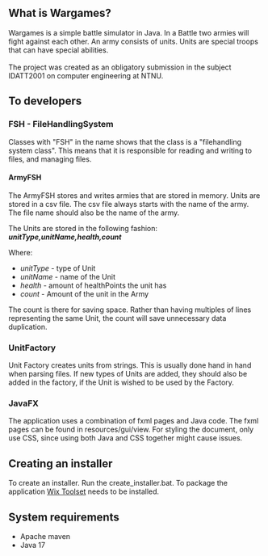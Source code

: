 ## What is Wargames?

Wargames is a simple battle simulator in Java. In a Battle two armies will fight against each other. An army consists of
units. Units are special troops that can have special abilities.
<br>
<br>
The project was created as an obligatory submission in the subject IDATT2001 on computer engineering at NTNU.

## To developers

### FSH - FileHandlingSystem

Classes with "FSH" in the name shows that the class is a "filehandling system class". This means that it is responsible
for reading and writing to files, and managing files.

#### ArmyFSH

The ArmyFSH stores and writes armies that are stored in memory. Units are stored in a csv file. The csv file always
starts with the name of the army. The file name should also be the name of the army.

The Units are stored in the following fashion: <br>
<em><b>unitType,unitName,health,count</b></em>

Where:

- <em>unitType</em> - type of Unit
- <em>unitName</em> - name of the Unit
- <em>health</em> - amount of healthPoints the unit has
- <em>count</em> - Amount of the unit in the Army

The count is there for saving space. Rather than having multiples of lines representing the same Unit, the count will
save unnecessary data duplication.

### UnitFactory

Unit Factory creates units from strings. This is usually done hand in hand when parsing files. If new types of Units are
added, they should also be added in the factory, if the Unit is wished to be used by the Factory.

### JavaFX

The application uses a combination of fxml pages and Java code. The fxml pages can be found in resources/gui/view.
For styling the document, only use CSS, since using both Java and CSS together might cause issues.

## Creating an installer

To create an installer. Run the create_installer.bat. To package the application
<a href="https://wixtoolset.org/releases/">Wix Toolset</a> needs to be installed. 

## System requirements

- Apache maven
- Java 17 
